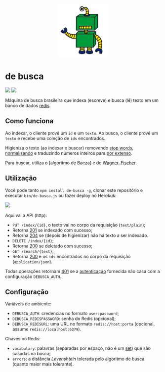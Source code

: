 <p align="center">
  <a href="#de-busca">
    <img alt="logo" src="asset/logo/160x175.png">
  </a>
</p>

# de busca

[![][build-img]][build]
[![][coverage-img]][coverage]

Máquina de busca brasileira que indexa (escreve) e busca (lê) texto em um banco de dados [redis].

[build]:     https://travis-ci.org/codigonosso/de-busca
[build-img]: https://travis-ci.org/codigonosso/de-busca.png

[coverage]:     https://coveralls.io/r/codigonosso/de-busca?branch=master
[coverage-img]: https://coveralls.io/repos/codigonosso/de-busca/badge.png?branch=master

[Redis]: http://redis.io

## Como funciona

Ao indexar, o cliente provê um `id` e um `texto`.
Ao busca, o cliente provê um `texto` e recebe uma coleção de `ids` encontrados.

Higieniza o texto (ao indexar e buscar) removendo [stop words], [normalizando] e traduzindo números inteiros para
[por extenso]. 

Para buscar, utiliza o [algoritmo de Baeza] e de [Wagner–Fischer].

[stop words]:     https://github.com/tallesl/brazilian-stop-words
[normalizando]:   https://github.com/tallesl/normalization
[por extenso]:    https://github.com/tallesl/por-extenso
[Baeza's bitap]:  https://github.com/tallesl/bitap
[Wagner–Fischer]: https://github.com/tallesl/wagner-fischer

## Utilização

Você pode tanto `npm install de-busca -g`, clonar este repositório e executar `bin/de-busca.js` ou fazer deploy no
Herokuk:

[![][heroku-img]][heroku]

Aqui vai a API (http):

* `PUT /index/{id}`, o texto vai no corpo da requisição (`text/plain`);
 * Retorna [201] se indexado com sucesso;
 * Retorna [204] se (depois de higienizar) não há texto a ser indexado.
* `DELETE /index/{id}`;
 * Retorna [200] se deletado com sucesso; 
* `GET /search/{text}`;
 * Retorna [200] e os `ids` encontrados no corpo da requisição (`application/json`).

Todas operações retornam [401] se a [autenticação] fornecida não casa com a configuração `DEBUSCA_AUTH`..

[200]: https://pt.wikipedia.org/wiki/Lista_de_c%C3%B3digos_de_status_HTTP#200_OK
[201]: https://pt.wikipedia.org/wiki/Lista_de_c%C3%B3digos_de_status_HTTP#201_Criado
[204]: https://pt.wikipedia.org/wiki/Lista_de_c%C3%B3digos_de_status_HTTP#204_Nenhum_conte.C3.BAdo
[401]: https://pt.wikipedia.org/wiki/Lista_de_c%C3%B3digos_de_status_HTTP#401_N.C3.A3o_autorizado

[heroku]:     https://heroku.com/deploy
[heroku-img]: https://www.herokucdn.com/deploy/button.png

[autenticação]: https://en.wikipedia.org/wiki/Basic_access_authentication

## Configuração

Variáveis de ambiente:
 * `DEBUSCA_AUTH`: credencias no formato `user:password`;
 * `DEBUSCA_REDISPASSWORD`: senha do Redis (opcional);
 * `DEBUSCA_REDISURL`:  uma URL no formato `redis://host:porta` (opcional, assume `redis://localhost:6379`).

Chaves no Redis:
 * `vocabulary`: palavras (separadas por espaço, não é um [set]) que são casadas na busca;
 * `errors`: a distância *Levenshtein* tolerada pelo algoritmo de busca (quanto maior mais tolerante).

[set]: http://redis.io/topics/data-types#sets
